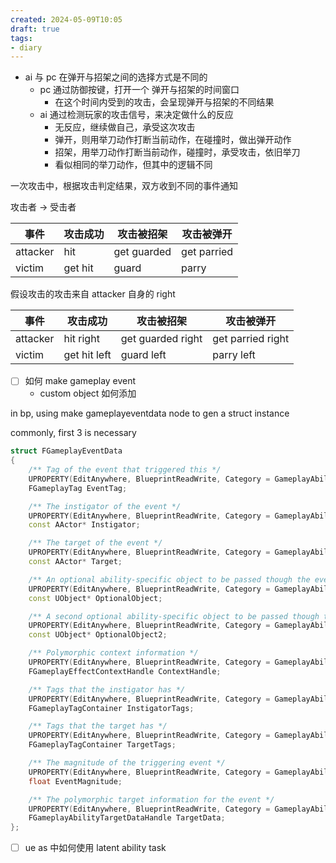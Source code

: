 ```yaml
---
created: 2024-05-09T10:05
draft: true
tags:
- diary
---
```


- ai 与 pc 在弹开与招架之间的选择方式是不同的
	- pc 通过防御按键，打开一个 弹开与招架的时间窗口
		- 在这个时间内受到的攻击，会呈现弹开与招架的不同结果
	- ai 通过检测玩家的攻击信号，来决定做什么的反应
		- 无反应，继续做自己，承受这次攻击
		- 弹开，则用举刀动作打断当前动作，在碰撞时，做出弹开动作
		- 招架，用举刀动作打断当前动作，碰撞时，承受攻击，依旧举刀
		- 看似相同的举刀动作，但其中的逻辑不同


一次攻击中，根据攻击判定结果，双方收到不同的事件通知

攻击者 -> 受击者


| 事件       | 攻击成功    | 攻击被招架       | 攻击被弹开       |
| -------- | ------- | ----------- | ----------- |
| attacker | hit     | get guarded | get parried |
| victim   | get hit | guard       | parry       |


假设攻击的攻击来自 attacker 自身的 right


| 事件       | 攻击成功         | 攻击被招架             | 攻击被弹开             |
| -------- | ------------ | ----------------- | ----------------- |
| attacker | hit right    | get guarded right | get parried right |
| victim   | get hit left | guard left        | parry left        |



- [ ] 如何 make gameplay event
	- custom object 如何添加


in bp, using make gameplayeventdata node to gen a struct instance

commonly, first 3 is necessary

```cpp
struct FGameplayEventData
{
	/** Tag of the event that triggered this */
	UPROPERTY(EditAnywhere, BlueprintReadWrite, Category = GameplayAbilityTriggerPayload)
	FGameplayTag EventTag;

	/** The instigator of the event */
	UPROPERTY(EditAnywhere, BlueprintReadWrite, Category = GameplayAbilityTriggerPayload)
	const AActor* Instigator;

	/** The target of the event */
	UPROPERTY(EditAnywhere, BlueprintReadWrite, Category = GameplayAbilityTriggerPayload)
	const AActor* Target;

	/** An optional ability-specific object to be passed though the event */
	UPROPERTY(EditAnywhere, BlueprintReadWrite, Category = GameplayAbilityTriggerPayload)
	const UObject* OptionalObject;

	/** A second optional ability-specific object to be passed though the event */
	UPROPERTY(EditAnywhere, BlueprintReadWrite, Category = GameplayAbilityTriggerPayload)
	const UObject* OptionalObject2;

	/** Polymorphic context information */
	UPROPERTY(EditAnywhere, BlueprintReadWrite, Category = GameplayAbilityTriggerPayload)
	FGameplayEffectContextHandle ContextHandle;

	/** Tags that the instigator has */
	UPROPERTY(EditAnywhere, BlueprintReadWrite, Category = GameplayAbilityTriggerPayload)
	FGameplayTagContainer InstigatorTags;

	/** Tags that the target has */
	UPROPERTY(EditAnywhere, BlueprintReadWrite, Category = GameplayAbilityTriggerPayload)
	FGameplayTagContainer TargetTags;

	/** The magnitude of the triggering event */
	UPROPERTY(EditAnywhere, BlueprintReadWrite, Category = GameplayAbilityTriggerPayload)
	float EventMagnitude;

	/** The polymorphic target information for the event */
	UPROPERTY(EditAnywhere, BlueprintReadWrite, Category = GameplayAbilityTriggerPayload)
	FGameplayAbilityTargetDataHandle TargetData;
};
```


- [ ] ue as 中如何使用 latent ability task


